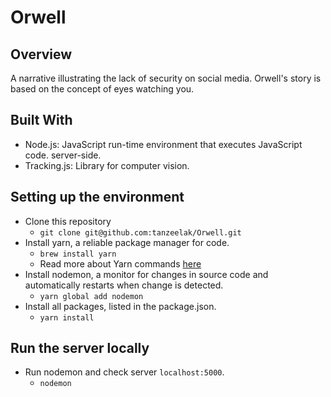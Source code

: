 # Orwell

## Overview
A narrative illustrating the lack of security on social media. Orwell's story is based on the concept of eyes watching you.

## Built With
- Node.js: JavaScript run-time environment that executes JavaScript code. server-side.
- Tracking.js: Library for computer vision.

## Setting up the environment
- Clone this repository
  - `git clone git@github.com:tanzeelak/Orwell.git`
- Install yarn, a reliable package manager for code. 
  - `brew install yarn`
  - Read more about Yarn commands [here](https://yarnpkg.com/lang/en/docs/cli/global/)
- Install nodemon, a monitor for changes in source code and automatically restarts when change is detected. 
  - `yarn global add nodemon`
- Install all packages, listed in the package.json.
  - `yarn install`

## Run the server locally
- Run nodemon and check server `localhost:5000`. 
  - `nodemon`
